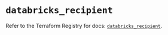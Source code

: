 # `databricks_recipient`

Refer to the Terraform Registry for docs: [`databricks_recipient`](https://registry.terraform.io/providers/databricks/databricks/1.46.0/docs/resources/recipient).
